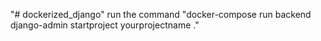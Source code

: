 "# dockerized_django" 
run the command "docker-compose run backend django-admin startproject yourprojectname ."